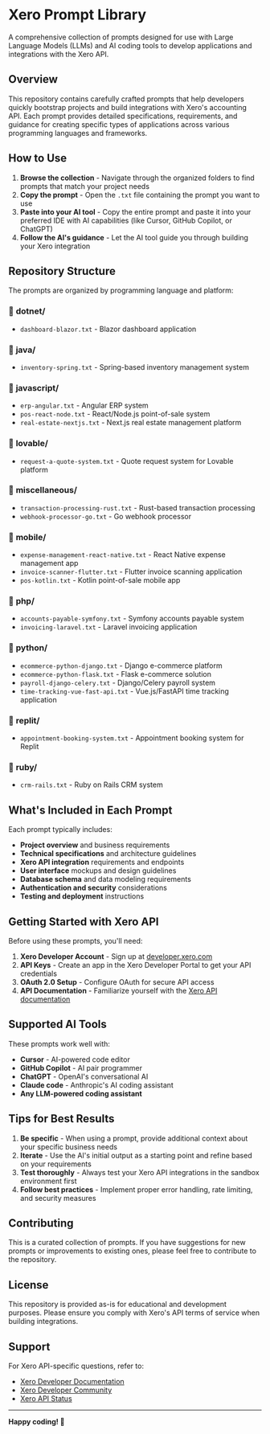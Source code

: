 # Xero Prompt Library

A comprehensive collection of prompts designed for use with Large Language Models (LLMs) and AI coding tools to develop applications and integrations with the Xero API.

## Overview

This repository contains carefully crafted prompts that help developers quickly bootstrap projects and build integrations with Xero's accounting API. Each prompt provides detailed specifications, requirements, and guidance for creating specific types of applications across various programming languages and frameworks.

## How to Use

1. **Browse the collection** - Navigate through the organized folders to find prompts that match your project needs
2. **Copy the prompt** - Open the `.txt` file containing the prompt you want to use
3. **Paste into your AI tool** - Copy the entire prompt and paste it into your preferred IDE with AI capabilities (like Cursor, GitHub Copilot, or ChatGPT)
4. **Follow the AI's guidance** - Let the AI tool guide you through building your Xero integration

## Repository Structure

The prompts are organized by programming language and platform:

### 📁 **dotnet/**
- `dashboard-blazor.txt` - Blazor dashboard application

### 📁 **java/**
- `inventory-spring.txt` - Spring-based inventory management system

### 📁 **javascript/**
- `erp-angular.txt` - Angular ERP system
- `pos-react-node.txt` - React/Node.js point-of-sale system
- `real-estate-nextjs.txt` - Next.js real estate management platform

### 📁 **lovable/**
- `request-a-quote-system.txt` - Quote request system for Lovable platform

### 📁 **miscellaneous/**
- `transaction-processing-rust.txt` - Rust-based transaction processing
- `webhook-processor-go.txt` - Go webhook processor

### 📁 **mobile/**
- `expense-management-react-native.txt` - React Native expense management app
- `invoice-scanner-flutter.txt` - Flutter invoice scanning application
- `pos-kotlin.txt` - Kotlin point-of-sale mobile app

### 📁 **php/**
- `accounts-payable-symfony.txt` - Symfony accounts payable system
- `invoicing-laravel.txt` - Laravel invoicing application

### 📁 **python/**
- `ecommerce-python-django.txt` - Django e-commerce platform
- `ecommerce-python-flask.txt` - Flask e-commerce solution
- `payroll-django-celery.txt` - Django/Celery payroll system
- `time-tracking-vue-fast-api.txt` - Vue.js/FastAPI time tracking application

### 📁 **replit/**
- `appointment-booking-system.txt` - Appointment booking system for Replit

### 📁 **ruby/**
- `crm-rails.txt` - Ruby on Rails CRM system

## What's Included in Each Prompt

Each prompt typically includes:

- **Project overview** and business requirements
- **Technical specifications** and architecture guidelines
- **Xero API integration** requirements and endpoints
- **User interface** mockups and design guidelines
- **Database schema** and data modeling requirements
- **Authentication and security** considerations
- **Testing and deployment** instructions

## Getting Started with Xero API

Before using these prompts, you'll need:

1. **Xero Developer Account** - Sign up at [developer.xero.com](https://developer.xero.com)
2. **API Keys** - Create an app in the Xero Developer Portal to get your API credentials
3. **OAuth 2.0 Setup** - Configure OAuth for secure API access
4. **API Documentation** - Familiarize yourself with the [Xero API documentation](https://developer.xero.com/documentation/)

## Supported AI Tools

These prompts work well with:

- **Cursor** - AI-powered code editor
- **GitHub Copilot** - AI pair programmer
- **ChatGPT** - OpenAI's conversational AI
- **Claude code** - Anthropic's AI coding assistant
- **Any LLM-powered coding assistant**

## Tips for Best Results

1. **Be specific** - When using a prompt, provide additional context about your specific business needs
2. **Iterate** - Use the AI's initial output as a starting point and refine based on your requirements
3. **Test thoroughly** - Always test your Xero API integrations in the sandbox environment first
4. **Follow best practices** - Implement proper error handling, rate limiting, and security measures

## Contributing

This is a curated collection of prompts. If you have suggestions for new prompts or improvements to existing ones, please feel free to contribute to the repository.

## License

This repository is provided as-is for educational and development purposes. Please ensure you comply with Xero's API terms of service when building integrations.

## Support

For Xero API-specific questions, refer to:
- [Xero Developer Documentation](https://developer.xero.com/documentation/)
- [Xero Developer Community](https://developer.xero.com/community/)
- [Xero API Status](https://status.developer.xero.com/)

---

**Happy coding! 🚀**